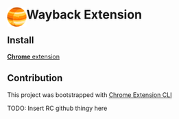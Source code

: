 # <img src="public/icons/icon_48.png" width="45" align="left">  Wayback Extension


## Install

[**Chrome** extension]() <!-- TODO: Add chrome extension link inside parenthesis -->

## Contribution


This project was bootstrapped with [Chrome Extension CLI](https://github.com/dutiyesh/chrome-extension-cli)

TODO: Insert RC github thingy here